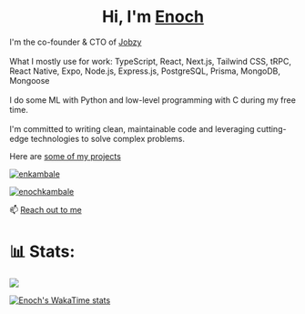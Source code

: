 <h1 align="center">Hi, I'm <a href="https://enkambale.com">Enoch</a></h1>
<p align="left">
I'm the co-founder & CTO of <a href="https://dev.enkambale.com">Jobzy</a>
<br/><br/>
What I mostly use for work: TypeScript, React, Next.js, Tailwind CSS, tRPC, React Native, Expo, Node.js, Express.js, PostgreSQL, Prisma, MongoDB, Mongoose
<br/><br/>
I do some ML with Python and low-level programming with C during my free time. 
<br/><br/>
I'm committed to writing clean, maintainable code and leveraging cutting-edge technologies to solve complex problems.

Here are <a href="https://dev.enkambale.com">some of my projects</a>


<p align="left"> <a href="https://twitter.com/enkambale" target="blank"><img src="https://img.shields.io/twitter/follow/enkambale?logo=twitter&style=for-the-badge" alt="enkambale" /></a> </p>
<p align="left"><a href="https://www.linkedin.com/in/enochkambale" target="blank"><img src="https://img.shields.io/badge/LinkedIn-0077B5?style=for-the-badge&logo=linkedin&logoColor=white" alt="enochkambale" /></a> </p>

📫 [Reach out to me](https://dev.enkambale.com/#contact)


# 📊 Stats:
![](https://github-readme-streak-stats.herokuapp.com/?user=camballe&theme=dark&hide_border=false) <br/>

[![Enoch's WakaTime stats](https://github-readme-stats.vercel.app/api/wakatime?username=enkambale&theme=dark&layout=compact&custom_title=WakaTime%20Stats%20(Last%207%20Days))](https://github.com/anuraghazra/github-readme-stats)
